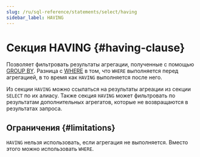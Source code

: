 ```yaml
---
slug: /ru/sql-reference/statements/select/having
sidebar_label: HAVING
---
```


# Секция HAVING {#having-clause}

Позволяет фильтровать результаты агрегации, полученные с помощью [GROUP BY](group-by.md). Разница с [WHERE](where.md) в том, что `WHERE` выполняется перед агрегацией, в то время как `HAVING` выполняется после него.

Из секции `HAVING` можно ссылаться на результаты агреации из секции `SELECT` по их алиасу. Также секция `HAVING`  может фильтровать по результатам дополнительных агрегатов, которые не возвращаются в результатах запроса.

## Ограничения {#limitations}

`HAVING` нельзя использовать, если агрегация не выполняется. Вместо этого можно использовать `WHERE`.
